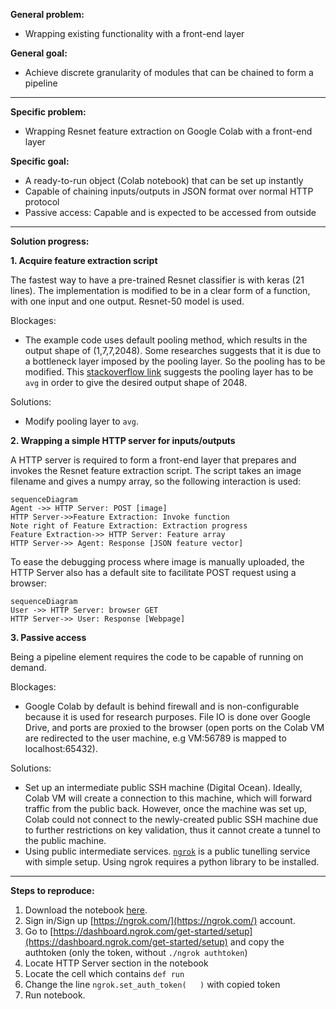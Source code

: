 **General problem:** 
- Wrapping existing functionality with a front-end layer

**General goal:** 
- Achieve discrete granularity of modules that can be chained to form a pipeline

---

**Specific problem:** 
- Wrapping Resnet feature extraction on Google Colab with a front-end layer

**Specific goal:** 
- A ready-to-run object (Colab notebook) that can be set up instantly
- Capable of chaining inputs/outputs in JSON format over normal HTTP protocol
- Passive access: Capable and is expected to be accessed from outside

---

**Solution progress:**

 **1. Acquire feature extraction script**

The fastest way to have a pre-trained Resnet classifier is with keras (21 lines). The implementation is modified to be in a clear form of a function, with one input and one output. Resnet-50 model is used.

Blockages: 
 - The example code uses default pooling method, which results in the output shape of (1,7,7,2048). Some researches suggests that it is due to a bottleneck layer imposed by the pooling layer. So the pooling has to be modified. This [stackoverflow link](the%20example%20code%20uses%20default%20pooling%20method,%20which%20results%20in%20the%20output%20shape%20of%20%281,7,7,2048%29,%20while) suggests the pooling layer has to be `avg` in order to give the desired output shape of 2048.

Solutions:

- Modify pooling layer to `avg`.

 
 **2. Wrapping a simple HTTP server for inputs/outputs**
 
A HTTP server is required to form a front-end layer that prepares and invokes the Resnet feature extraction script. The script takes an image filename and gives a numpy array, so the following interaction is used:

```mermaid
sequenceDiagram
Agent ->> HTTP Server: POST [image]
HTTP Server->>Feature Extraction: Invoke function
Note right of Feature Extraction: Extraction progress
Feature Extraction->> HTTP Server: Feature array
HTTP Server->> Agent: Response [JSON feature vector]
```
To ease the debugging process where image is manually uploaded, the HTTP Server also has a default site to facilitate POST request using a browser:

```mermaid
sequenceDiagram
User ->> HTTP Server: browser GET
HTTP Server->> User: Response [Webpage]
```

**3. Passive access**

Being a pipeline element requires the code to be capable of running on demand. 

Blockages:

- Google Colab by default is behind firewall and is non-configurable because it is used for research purposes. File IO is done over Google Drive, and ports are proxied to the browser (open ports on the Colab VM are redirected to the user machine, e.g VM:56789 is mapped to localhost:65432).

Solutions:

- Set up an intermediate public SSH machine (Digital Ocean). Ideally, Colab VM will create a connection to this machine, which will forward traffic from the public back. However, once the machine was set up, Colab could not connect to the newly-created public SSH machine due to further restrictions on key validation, thus it cannot create a tunnel to the public machine.
- Using public intermediate services. [`ngrok`](https://ngrok.com/) is a  public tunelling service with simple setup. Using ngrok requires a python library to be installed.

---


**Steps to reproduce:**

 1. Download the notebook [here](https://colab.research.google.com/drive/1ZGSOw8S25-sBFN2heZGDKpy2biboBYpf).
 2. Sign in/Sign up [https://ngrok.com/](https://ngrok.com/) account. 
 3. Go to [https://dashboard.ngrok.com/get-started/setup](https://dashboard.ngrok.com/get-started/setup) and copy the authtoken (only the token, without `./ngrok authtoken`)
 4. Locate HTTP Server section in the notebook
 5. Locate the cell which contains `def run`
 6. Change the line `ngrok.set_auth_token(   )` with copied token
 7. Run notebook.
